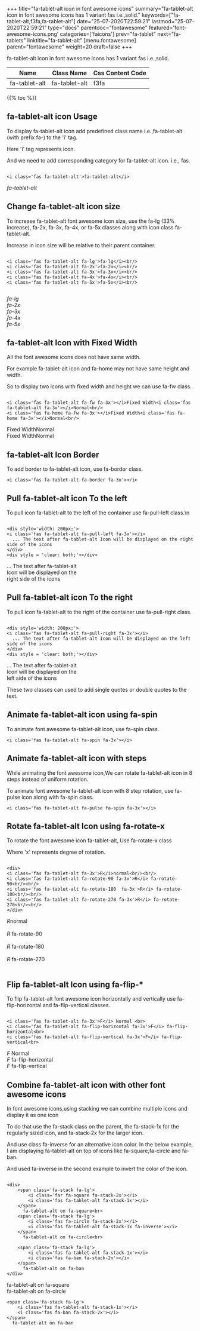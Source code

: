 +++
title="fa-tablet-alt icon in font awesome icons"
summary="fa-tablet-alt icon in font awesome icons has 1 variant fas i.e.,solid."
keywords=["fa-tablet-alt,f3fa,fa-tablet-alt"]
date="25-07-2020T22:59:21"
lastmod="25-07-2020T22:59:21"
type="docs"
parentdoc="fontawesome"
featured='font-awesome-icons.png'
categories=['faicons']
prev="fa-tablet"
next="fa-tablets"
linktitle="fa-tablet-alt"
[menu.fontawesome]
parent="fontawesome"
weight=20
draft=false
+++


fa-tablet-alt icon in font awesome icons has 1 variant fas i.e.,solid.

<div class='table-responsive'><table class='table'><thead><tr><th>Name</th><th>Class Name</th><th>Css Content Code</th></tr></thead><tbody><tr><td>fa-tablet-alt</td><td>fa-tablet-alt</td><td>f3fa</td></tr></tbody></table></div>


{{% toc %}}


## fa-tablet-alt icon Usage

To display fa-tablet-alt icon add predefined class name i.e.,fa-tablet-alt (with prefix fa-) to the 'i' tag.

Here 'i' tag represents icon.

And we need to add corresponding category for fa-tablet-alt icon. i.e., fas.


```

<i class='fas fa-tablet-alt'>fa-tablet-alt</i>
```

<i class='fas fa-tablet-alt'>fa-tablet-alt</i>




## Change fa-tablet-alt icon size
To increase fa-tablet-alt font awesome icon size, use the fa-lg (33% increase), fa-2x, fa-3x, fa-4x, or fa-5x classes along with icon class fa-tablet-alt.

Increase in icon size will be relative to their parent container. 

```

<i class='fas fa-tablet-alt fa-lg'>fa-lg</i><br/>
<i class='fas fa-tablet-alt fa-2x'>fa-2x</i><br/>
<i class='fas fa-tablet-alt fa-3x'>fa-3x</i><br/>
<i class='fas fa-tablet-alt fa-4x'>fa-4x</i><br/>
<i class='fas fa-tablet-alt fa-5x'>fa-5x</i><br/>
            
```

<i class='fas fa-tablet-alt fa-lg'>fa-lg</i><br/>
<i class='fas fa-tablet-alt fa-2x'>fa-2x</i><br/>
<i class='fas fa-tablet-alt fa-3x'>fa-3x</i><br/>
<i class='fas fa-tablet-alt fa-4x'>fa-4x</i><br/>
<i class='fas fa-tablet-alt fa-5x'>fa-5x</i><br/>
            



## fa-tablet-alt Icon with Fixed Width 

All the font awesome icons does not have same width.

For example fa-tablet-alt icon and fa-home may not have same height and width.

So to display two icons with fixed width and height we can use fa-fw class.


```

<i class='fas fa-tablet-alt fa-fw fa-3x'></i>Fixed Width<i class='fas fa-tablet-alt fa-3x'></i>Normal<br/>
<i class='fas fa-home fa-fw fa-3x'></i>Fixed Width<i class='fas fa-home fa-3x'></i>Normal<br/>
```

<i class='fas fa-tablet-alt fa-fw fa-3x'></i>Fixed Width<i class='fas fa-tablet-alt fa-3x'></i>Normal<br/>
<i class='fas fa-home fa-fw fa-3x'></i>Fixed Width<i class='fas fa-home fa-3x'></i>Normal<br/>



## fa-tablet-alt Icon Border 

To add border to fa-tablet-alt icon, use fa-border class.


```
<i class='fas fa-tablet-alt fa-border fa-3x'></i>

```
<i class='fas fa-tablet-alt fa-border fa-3x'></i>





## Pull fa-tablet-alt icon To the left

To pull icon fa-tablet-alt to the left of the container use fa-pull-left class.\n

```

<div style='width: 200px;'>
<i class='fas fa-tablet-alt fa-pull-left fa-3x'></i>
  ... The text after fa-tablet-alt Icon will be displayed on the right side of the icons
</div>
<div style = 'clear: both;'></div>
```

<div style='width: 200px;'>
<i class='fas fa-tablet-alt fa-pull-left fa-3x'></i>
  ... The text after fa-tablet-alt Icon will be displayed on the right side of the icons
</div>
<div style = 'clear: both;'></div>




## Pull fa-tablet-alt icon To the right
To pull icon fa-tablet-alt to the right of the container use fa-pull-right class.

```

<div style='width: 200px;'>
<i class='fas fa-tablet-alt fa-pull-right fa-3x'></i>
  ... The text after fa-tablet-alt Icon will be displayed on the left side of the icons
</div>
<div style = 'clear: both;'></div>
```

<div style='width: 200px;'>
<i class='fas fa-tablet-alt fa-pull-right fa-3x'></i>
  ... The text after fa-tablet-alt Icon will be displayed on the left side of the icons
</div>
<div style = 'clear: both;'></div>

These two classes can used to add single quotes or double quotes to the text.


## Animate fa-tablet-alt icon using fa-spin
To animate font awesome fa-tablet-alt icon, use fa-spin class.

```
<i class='fas fa-tablet-alt fa-spin fa-3x'></i>
```
<i class='fas fa-tablet-alt fa-spin fa-3x'></i>




## Animate fa-tablet-alt icon with steps
While animating the font awesome icon,We can rotate fa-tablet-alt icon in 8 steps instead of uniform rotation.

To animate font awesome fa-tablet-alt icon with 8 step rotation, use fa-pulse icon along with fa-spin class.


```
<i class='fas fa-tablet-alt fa-pulse fa-spin fa-3x'></i>

```
<i class='fas fa-tablet-alt fa-pulse fa-spin fa-3x'></i>





## Rotate fa-tablet-alt Icon using fa-rotate-x
To rotate the font awesome icon fa-tablet-alt, Use fa-rotate-x class

Where 'x' represents degree of rotation.


```

<div>
<i class='fas fa-tablet-alt fa-3x'>R</i>normal<br/><br/>
<i class='fas fa-tablet-alt fa-rotate-90 fa-3x'>R</i> fa-rotate-90<br/><br/> 
<i class='fas fa-tablet-alt fa-rotate-180  fa-3x'>R</i> fa-rotate-180<br/><br/> 
<i class='fas fa-tablet-alt fa-rotate-270 fa-3x'>R</i> fa-rotate-270<br/><br/>
</div>
```

<div>
<i class='fas fa-tablet-alt fa-3x'>R</i>normal<br/><br/>
<i class='fas fa-tablet-alt fa-rotate-90 fa-3x'>R</i> fa-rotate-90<br/><br/> 
<i class='fas fa-tablet-alt fa-rotate-180  fa-3x'>R</i> fa-rotate-180<br/><br/> 
<i class='fas fa-tablet-alt fa-rotate-270 fa-3x'>R</i> fa-rotate-270<br/><br/>
</div>




## Flip fa-tablet-alt Icon using fa-flip-*
To flip fa-tablet-alt font awesome icon horizontally and vertically use fa-flip-horizontal and fa-flip-vertical classes. 

```

<i class='fas fa-tablet-alt fa-3x'>F</i> Normal <br>
<i class='fas fa-tablet-alt fa-flip-horizontal fa-3x'>F</i> fa-flip-horizontal<br>
<i class='fas fa-tablet-alt fa-flip-vertical fa-3x'>F</i> fa-flip-vertical<br>
```

<i class='fas fa-tablet-alt fa-3x'>F</i> Normal <br>
<i class='fas fa-tablet-alt fa-flip-horizontal fa-3x'>F</i> fa-flip-horizontal<br>
<i class='fas fa-tablet-alt fa-flip-vertical fa-3x'>F</i> fa-flip-vertical<br>




## Combine fa-tablet-alt icon with other font awesome icons
In font awesome icons,using stacking we can combine multiple icons and display it as one icon 

To do that use the fa-stack class on the parent, the fa-stack-1x for the regularly sized icon, and fa-stack-2x for the larger icon.

And use class fa-inverse for an alternative icon color. 
In the below example, I am displaying fa-tablet-alt on top of icons like fa-square,fa-circle and fa-ban.

And used fa-inverse in the second example to invert the color of the icon.

```

<div>
    <span class='fa-stack fa-lg'>
        <i class='far fa-square fa-stack-2x'></i>
        <i class='fas fa-tablet-alt fa-stack-1x'></i>
    </span>
      fa-tablet-alt on fa-square<br>
    <span class='fa-stack fa-lg'>
        <i class='fas fa-circle fa-stack-2x'></i>
        <i class='fas fa-tablet-alt fa-stack-1x fa-inverse'></i>
    </span>
      fa-tablet-alt on fa-circle<br>

    <span class='fa-stack fa-lg'>
        <i class='fas fa-tablet-alt fa-stack-1x'></i>
        <i class='fas fa-ban fa-stack-2x'></i>
    </span>
      fa-tablet-alt on fa-ban
</div>
```

<div>
    <span class='fa-stack fa-lg'>
        <i class='far fa-square fa-stack-2x'></i>
        <i class='fas fa-tablet-alt fa-stack-1x'></i>
    </span>
      fa-tablet-alt on fa-square<br>
    <span class='fa-stack fa-lg'>
        <i class='fas fa-circle fa-stack-2x'></i>
        <i class='fas fa-tablet-alt fa-stack-1x fa-inverse'></i>
    </span>
      fa-tablet-alt on fa-circle<br>

    <span class='fa-stack fa-lg'>
        <i class='fas fa-tablet-alt fa-stack-1x'></i>
        <i class='fas fa-ban fa-stack-2x'></i>
    </span>
      fa-tablet-alt on fa-ban
</div>






